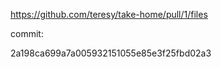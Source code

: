 https://github.com/teresy/take-home/pull/1/files
 
commit:

2a198ca699a7a005932151055e85e3f25fbd02a3
